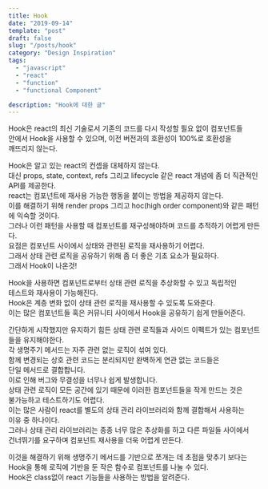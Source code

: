 ```yaml
---
title: Hook
date: "2019-09-14"
template: "post"
draft: false
slug: "/posts/hook"
category: "Design Inspiration"
tags:
  - "javascript"
  - "react"
  - "function"
  - "functional Component"

description: "Hook에 대한 글"
---
```


Hook은 react의 최신 기술로서 기존의 코드를 다시 작성할 필요 없이 컴포넌트들  
안에서 Hook을 사용할 수 있으며, 이전 버전과의 호환성이 100%로 호환성을  
깨뜨리지 않는다.

Hook은 알고 있는 react의 컨셉을 대체하지 않는다.  
대신 props, state, context, refs 그리고 lifecycle 같은 react 개념에 좀 더 직관적인 API를 제공한다.  
react는 컴포넌트에 재사용 가능한 행동을 붙이는 방법을 제공하지 않는다.  
이를 해결하기 위해 render props 그리고 hoc(high order component)와 같은 패턴에 익숙할 것이다.  
그러나 이런 패턴을 사용할 때 컴포넌트를 재구성해야하며 코드를 추적하기 어렵게 만든다.  
요점은 컴포넌트 사이에서 상태와 관련된 로직을 재사용하기 어렵다.  
그래서 상태 관련 로직을 공유하기 위해 좀 더 좋은 기초 요소가 필요하다.  
그래서 Hook이 나온것!

Hook을 사용하면 컴포넌트로부터 상태 관련 로직을 추상화할 수 있고 독립적인  
테스트와 재사용이 가능해진다.  
Hook은 계층 변화 없이 상태 관련 로직을 재사용할 수 있도록 도와준다.  
이는 많은 컴포넌트들 혹은 커뮤니티 사이에서 Hook을 공유하기 쉽게 만들어준다.

간단하게 시작했지만 유지하기 힘든 상태 관련 로직들과 사이드 이펙트가 있는 컴포넌트들을 유지해야한다.  
각 생명주기 메서드는 자주 관련 없는 로직이 섞여 있다.  
함께 변경되는 상호 관련 코드는 분리되지만 완벽하게 연관 없는 코드들은  
단일 메서드로 결합합니다.  
이로 인해 버그와 무결성을 너무나 쉽게 발생합니다.  
상태 관련 로직이 모든 공간에 있기 때문에 이러한 컴포넌트들을 작게 만드는 것은  
불가능하고 테스트하기도 어렵다.  
이는 많은 사람이 react를 별도의 상태 관리 라이브러리와 함께 결합해서 사용하는  
이유 중 하나이다.  
그러나 상태 관리 라이브러리는 종종 너무 많은 추상화를 하고 다른 파일들 사이에서  
건너뛰기를 요구하며 컴포넌트 재사용을 더욱 어렵게 만든다.

이것을 해결하기 위해 생명주기 메서드를 기반으로 쪼개는 데 초점을 맞추기 보다는 Hook을 통해 로직에 기반을 둔 작은 함수로 컴포넌트를 나눌 수 있다.  
Hook은 class없이 react 기능들을 사용하는 방법을 알려준다.
